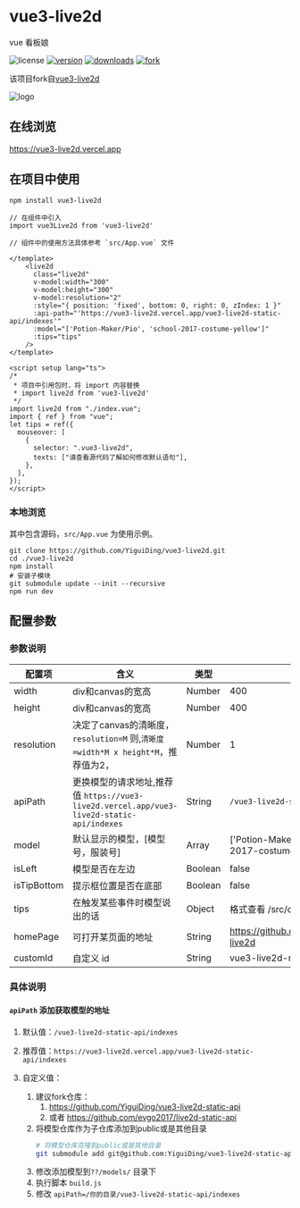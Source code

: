 # vue3-live2d

vue 看板娘

![license](https://img.shields.io/github/license/YiguiDing/vue3-live2d)
[![version](https://img.shields.io/npm/v/vue3-live2d)](https://npm.js)
[![downloads](https://img.shields.io/npm/dt/vue3-live2d)](<https://www.npmjs.com/package/vue3-live2d> )
[![fork](https://img.shields.io/github/forks/YiguiDing/vue3-live2d?style=social)](https://github.com/YiguiDing/vue3-live2d)

该项目fork自[vue3-live2d](https://github.com/evgo2017/vue-live2d)

![logo](https://github.com/YiguiDing/vue3-live2d/blob/master/public/logo.png)

## 在线浏览

<https://vue3-live2d.vercel.app>

## 在项目中使用

```shell
npm install vue3-live2d

// 在组件中引入
import vue3Live2d from 'vue3-live2d'

// 组件中的使用方法具体参考 `src/App.vue` 文件
```

```vue
</template>
    <live2d
      class="live2d"
      v-model:width="300"
      v-model:height="300"
      v-model:resolution="2"
      :style="{ position: 'fixed', bottom: 0, right: 0, zIndex: 1 }"
      :api-path="'https://vue3-live2d.vercel.app/vue3-live2d-static-api/indexes'"
      :model="['Potion-Maker/Pio', 'school-2017-costume-yellow']"
      :tips="tips"
    />
</template>

<script setup lang="ts">
/*
 * 项目中引用包时，将 import 内容替换
 * import live2d from 'vue3-live2d'
 */
import live2d from "./index.vue";
import { ref } from "vue";
let tips = ref({
  mouseover: [
    {
      selector: ".vue3-live2d",
      texts: ["请查看源代码了解如何修改默认语句"],
    },
  ],
});
</script>
```

### 本地浏览

其中包含源码，`src/App.vue` 为使用示例。

```shell
git clone https://github.com/YiguiDing/vue3-live2d.git
cd ./vue3-live2d
npm install
# 安装子模块
git submodule update --init --recursive 
npm run dev
```

## 配置参数

### 参数说明

| 配置项      | 含义                                                                                      | 类型    | 默认                                              |
| ----------- | ----------------------------------------------------------------------------------------- | ------- | ------------------------------------------------- |
| width       | div和canvas的宽高                                                                         | Number  | 400                                               |
| height      | div和canvas的宽高                                                                         | Number  | 400                                               |
| resolution  | 决定了canvas的清晰度，`resolution=M` 则,`清晰度=width*M x height*M`，推荐值为2，          | Number  | 1                                                 |
| apiPath     | 更换模型的请求地址,推荐值 `https://vue3-live2d.vercel.app/vue3-live2d-static-api/indexes` | String  | `/vue3-live2d-static-api/indexes`                 |
| model       | 默认显示的模型，[模型号，服装号]                                                          | Array   | ['Potion-Maker/Pio', 'school-2017-costume-yello'] |
| isLeft      | 模型是否在左边                                                                            | Boolean | false                                             |
| isTipBottom | 提示框位置是否在底部                                                                      | Boolean | false                                             |
| tips        | 在触发某些事件时模型说出的话                                                              | Object  | 格式查看 /src/options/tips.js                     |
| homePage    | 可打开某页面的地址                                                                        | String  | <https://github.com/YiguiDing/vue3-live2d>        |
| customId    | 自定义 id                                                                                 | String  | vue3-live2d-main                                  |

### 具体说明

#### `apiPath` 添加获取模型的地址

1. 默认值：`/vue3-live2d-static-api/indexes`

2. 推荐值：`https://vue3-live2d.vercel.app/vue3-live2d-static-api/indexes`

3. 自定义值：
   1. 建议fork仓库： 
      1. <https://github.com/YiguiDing/vue3-live2d-static-api> 
      2. 或者 <https://github.com/evgo2017/live2d-static-api>
    2. 将模型仓库作为子仓库添加到public或是其他目录
         ```bash
         # 将模型仓库克隆到public或是其他目录
         git submodule add git@github.com:YiguiDing/vue3-live2d-static-api.git  /path/to/your/public/or/web-root/dir/live2d-static-api
         ```
    3. 修改添加模型到`??/models/` 目录下
    4. 执行脚本 `build.js`
    5. 修改 `apiPath=/你的目录/vue3-live2d-static-api/indexes`